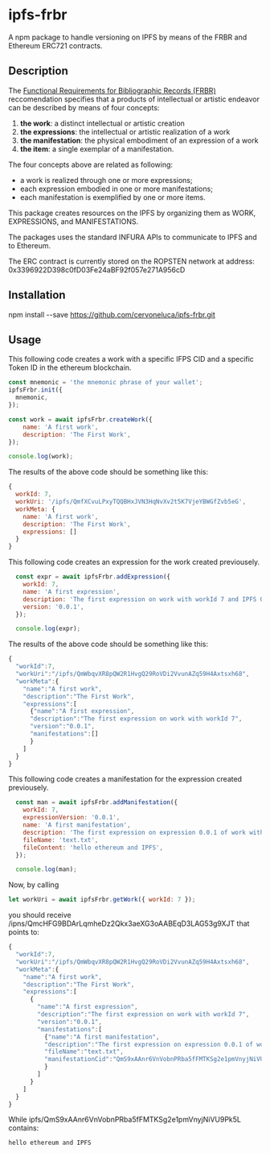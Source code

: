 # ipfs-frbr

A npm package to handle versioning on IPFS by means of the FRBR and Ethereum ERC721 contracts.

## Description

The [Functional Requirements for Bibliographic Records (FRBR)](https://www.oclc.org/research/activities/frbr.html) reccomendation specifies that a products of intellectual or artistic endeavor can be described by means of four concepts:

  1. __the work__: a distinct intellectual or artistic creation
  2. __the expressions__: the intellectual or artistic realization of a work
  3. __the manifestation__: the physical embodiment of an expression of a work
  4. __the item__: a single exemplar of a manifestation.

The four concepts above are related as following:

  * a work is realized through one or more expressions;
  * each expression embodied in one or more manifestations;
  * each manifestation is exemplified by one or more items.

This package creates resources on the IPFS by organizing them as WORK, EXPRESSIONS, and MANIFESTATIONS.

The packages uses the standard INFURA APIs to communicate to IPFS and to Ethereum.

The ERC contract is currently stored on the ROPSTEN network at address: 0x3396922D398c0fD03Fe24aBF92f057e271A956cD
## Installation

npm install --save https://github.com/cervoneluca/ipfs-frbr.git

## Usage

This following code creates a work with a specific IFPS CID and a specific Token ID in the ethereum blockchain.

```javascript
const mnemonic = 'the mnemonic phrase of your wallet';
ipfsFrbr.init({
  mnemonic,
});

const work = await ipfsFrbr.createWork({
    name: 'A first work',
    description: 'The First Work',
});

console.log(work);
```

The results of the above code should be something like this:

```Javascript
{
  workId: 7,
  workUri: '/ipfs/QmfXCvuLPxyTQQBHxJVN3HqNvXv2t5K7VjeYBWGfZvb5eG',
  workMeta: {
    name: 'A first work',
    description: 'The First Work',
    expressions: []
  }
}
```

This following code creates an expression for the work created previousely.

```javascript
  const expr = await ipfsFrbr.addExpression({
    workId: 7,
    name: 'A first expression',
    description: 'The first expression on work with workId 7 and IPFS QmfXCvuLPxyTQQBHxJVN3HqNvXv2t5K7VjeYBWGfZvb5eG',
    version: '0.0.1',
  });

  console.log(expr);
```

The results of the above code should be something like this:

```javascript
{
  "workId":7,
  "workUri":"/ipfs/QmWbqvXR8pQW2R1HvgQ29RoVDi2VvunAZq59H4Axtsxh68",
  "workMeta":{
    "name":"A first work",
    "description":"The First Work",
    "expressions":[
      {"name":"A first expression",
      "description":"The first expression on work with workId 7",
      "version":"0.0.1",
      "manifestations":[]
      }
    ]
  }
}

```

This following code creates a manifestation for the expression created previousely.

```javascript
  const man = await ipfsFrbr.addManifestation({
    workId: 7,
    expressionVersion: '0.0.1',
    name: 'A first manifestation',
    description: 'The first expression on expression 0.0.1 of work with workId 7',
    fileName: 'text.txt',
    fileContent: 'hello ethereum and IPFS',
  });

  console.log(man);
```

Now, by calling

```javascript
let workUri = await ipfsFrbr.getWork({ workId: 7 });
```

you should receive /ipns/QmcHFG9BDArLqmheDz2Qkx3aeXG3oAABEqD3LAG53g9XJT that points to:

```javascript
{
  "workId":7,
  "workUri":"/ipfs/QmWbqvXR8pQW2R1HvgQ29RoVDi2VvunAZq59H4Axtsxh68",
  "workMeta":{
    "name":"A first work",
    "description":"The First Work",
    "expressions":[
      {
        "name":"A first expression",
        "description":"The first expression on work with workId 7",
        "version":"0.0.1",
        "manifestations":[
          {"name":"A first manifestation",
          "description":"The first expression on expression 0.0.1 of work with workId 7",
          "fileName":"text.txt",
          "manifestationCid":"QmS9xAAnr6VnVobnPRba5fFMTKSg2e1pmVnyjNiVU9Pk5L"
          }
        ]
      }
    ]
  }
}
```

While ipfs/QmS9xAAnr6VnVobnPRba5fFMTKSg2e1pmVnyjNiVU9Pk5L contains:

```
hello ethereum and IPFS
```
